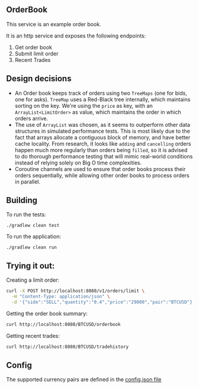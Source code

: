 ## OrderBook

This service is an example order book.

It is an http service and exposes the following endpoints:

1. Get order book
2. Submit limit order
3. Recent Trades

## Design decisions

* An Order book keeps track of orders using two `TreeMaps` (one for bids, one for asks). `TreeMap` uses a Red-Black tree internally, which maintains sorting on the key.
We're using the `price` as key, with an `ArrayList<LimitOrder>` as value, which maintains the order in which orders arrive.
* The use of `ArrayList` was chosen, as it seems to outperform other data structures in simulated performance tests.
This is most likely due to the fact that arrays allocate a contiguous block of memory, and have better cache locality.
From research, it looks like `adding` and `cancelling` orders happen much more regularly than orders being `filled`, so it is advised
to do thorough performance testing that will mimic real-world conditions instead of relying solely on Big O time complexities.
* Coroutine channels are used to ensure that order books process their orders sequentially, while allowing other order books to process orders in parallel.


## Building

To run the tests:
```
./gradlew clean test
```

To run the application:
```
./gradlew clean run
```

## Trying it out:

Creating a limit order:

```bash
curl -X POST http://localhost:8080/v1/orders/limit \
  -H "Content-Type: application/json" \
  -d '{"side":"SELL","quantity":"0.4","price":"29800","pair":"BTCUSD"}'
```

Getting the order book summary:

```bash
curl http://localhost:8080/BTCUSD/orderbook
```

Getting recent trades:

```bash
curl http://localhost:8080/BTCUSD/tradehistory
```

## Config

The supported currency pairs are defined in the [config.json file](conf/config.json)

